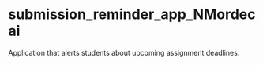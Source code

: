 # submission_reminder_app_NMordecai
 Application that alerts students about upcoming assignment deadlines.
